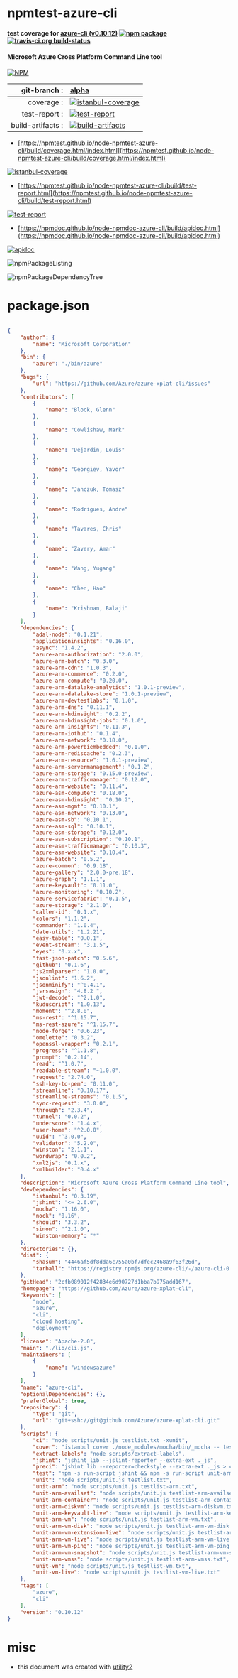 # npmtest-azure-cli

#### test coverage for  [azure-cli (v0.10.12)](https://github.com/Azure/azure-xplat-cli)  [![npm package](https://img.shields.io/npm/v/npmtest-azure-cli.svg?style=flat-square)](https://www.npmjs.org/package/npmtest-azure-cli) [![travis-ci.org build-status](https://api.travis-ci.org/npmtest/node-npmtest-azure-cli.svg)](https://travis-ci.org/npmtest/node-npmtest-azure-cli)

#### Microsoft Azure Cross Platform Command Line tool

[![NPM](https://nodei.co/npm/azure-cli.png?downloads=true&downloadRank=true&stars=true)](https://www.npmjs.com/package/azure-cli)

| git-branch : | [alpha](https://github.com/npmtest/node-npmtest-azure-cli/tree/alpha)|
|--:|:--|
| coverage : | [![istanbul-coverage](https://npmtest.github.io/node-npmtest-azure-cli/build/coverage.badge.svg)](https://npmtest.github.io/node-npmtest-azure-cli/build/coverage.html/index.html)|
| test-report : | [![test-report](https://npmtest.github.io/node-npmtest-azure-cli/build/test-report.badge.svg)](https://npmtest.github.io/node-npmtest-azure-cli/build/test-report.html)|
| build-artifacts : | [![build-artifacts](https://npmtest.github.io/node-npmtest-azure-cli/glyphicons_144_folder_open.png)](https://github.com/npmtest/node-npmtest-azure-cli/tree/gh-pages/build)|

- [https://npmtest.github.io/node-npmtest-azure-cli/build/coverage.html/index.html](https://npmtest.github.io/node-npmtest-azure-cli/build/coverage.html/index.html)

[![istanbul-coverage](https://npmtest.github.io/node-npmtest-azure-cli/build/screenCapture.buildCi.browser.%252Ftmp%252Fbuild%252Fcoverage.lib.html.png)](https://npmtest.github.io/node-npmtest-azure-cli/build/coverage.html/index.html)

- [https://npmtest.github.io/node-npmtest-azure-cli/build/test-report.html](https://npmtest.github.io/node-npmtest-azure-cli/build/test-report.html)

[![test-report](https://npmtest.github.io/node-npmtest-azure-cli/build/screenCapture.buildCi.browser.%252Ftmp%252Fbuild%252Ftest-report.html.png)](https://npmtest.github.io/node-npmtest-azure-cli/build/test-report.html)

- [https://npmdoc.github.io/node-npmdoc-azure-cli/build/apidoc.html](https://npmdoc.github.io/node-npmdoc-azure-cli/build/apidoc.html)

[![apidoc](https://npmdoc.github.io/node-npmdoc-azure-cli/build/screenCapture.buildCi.browser.%252Ftmp%252Fbuild%252Fapidoc.html.png)](https://npmdoc.github.io/node-npmdoc-azure-cli/build/apidoc.html)

![npmPackageListing](https://npmtest.github.io/node-npmtest-azure-cli/build/screenCapture.npmPackageListing.svg)

![npmPackageDependencyTree](https://npmtest.github.io/node-npmtest-azure-cli/build/screenCapture.npmPackageDependencyTree.svg)



# package.json

```json

{
    "author": {
        "name": "Microsoft Corporation"
    },
    "bin": {
        "azure": "./bin/azure"
    },
    "bugs": {
        "url": "https://github.com/Azure/azure-xplat-cli/issues"
    },
    "contributors": [
        {
            "name": "Block, Glenn"
        },
        {
            "name": "Cowlishaw, Mark"
        },
        {
            "name": "Dejardin, Louis"
        },
        {
            "name": "Georgiev, Yavor"
        },
        {
            "name": "Janczuk, Tomasz"
        },
        {
            "name": "Rodrigues, Andre"
        },
        {
            "name": "Tavares, Chris"
        },
        {
            "name": "Zavery, Amar"
        },
        {
            "name": "Wang, Yugang"
        },
        {
            "name": "Chen, Hao"
        },
        {
            "name": "Krishnan, Balaji"
        }
    ],
    "dependencies": {
        "adal-node": "0.1.21",
        "applicationinsights": "0.16.0",
        "async": "1.4.2",
        "azure-arm-authorization": "2.0.0",
        "azure-arm-batch": "0.3.0",
        "azure-arm-cdn": "1.0.3",
        "azure-arm-commerce": "0.2.0",
        "azure-arm-compute": "0.20.0",
        "azure-arm-datalake-analytics": "1.0.1-preview",
        "azure-arm-datalake-store": "1.0.1-preview",
        "azure-arm-devtestlabs": "0.1.0",
        "azure-arm-dns": "0.11.1",
        "azure-arm-hdinsight": "0.2.2",
        "azure-arm-hdinsight-jobs": "0.1.0",
        "azure-arm-insights": "0.11.3",
        "azure-arm-iothub": "0.1.4",
        "azure-arm-network": "0.18.0",
        "azure-arm-powerbiembedded": "0.1.0",
        "azure-arm-rediscache": "0.2.3",
        "azure-arm-resource": "1.6.1-preview",
        "azure-arm-servermanagement": "0.1.2",
        "azure-arm-storage": "0.15.0-preview",
        "azure-arm-trafficmanager": "0.12.0",
        "azure-arm-website": "0.11.4",
        "azure-asm-compute": "0.18.0",
        "azure-asm-hdinsight": "0.10.2",
        "azure-asm-mgmt": "0.10.1",
        "azure-asm-network": "0.13.0",
        "azure-asm-sb": "0.10.1",
        "azure-asm-sql": "0.10.1",
        "azure-asm-storage": "0.12.0",
        "azure-asm-subscription": "0.10.1",
        "azure-asm-trafficmanager": "0.10.3",
        "azure-asm-website": "0.10.4",
        "azure-batch": "0.5.2",
        "azure-common": "0.9.18",
        "azure-gallery": "2.0.0-pre.18",
        "azure-graph": "1.1.1",
        "azure-keyvault": "0.11.0",
        "azure-monitoring": "0.10.2",
        "azure-servicefabric": "0.1.5",
        "azure-storage": "2.1.0",
        "caller-id": "0.1.x",
        "colors": "1.1.2",
        "commander": "1.0.4",
        "date-utils": "1.2.21",
        "easy-table": "0.0.1",
        "event-stream": "3.1.5",
        "eyes": "0.x.x",
        "fast-json-patch": "0.5.6",
        "github": "0.1.6",
        "js2xmlparser": "1.0.0",
        "jsonlint": "1.6.2",
        "jsonminify": "^0.4.1",
        "jsrsasign": "4.8.2 ",
        "jwt-decode": "^2.1.0",
        "kuduscript": "1.0.13",
        "moment": "^2.8.0",
        "ms-rest": "^1.15.7",
        "ms-rest-azure": "^1.15.7",
        "node-forge": "0.6.23",
        "omelette": "0.3.2",
        "openssl-wrapper": "0.2.1",
        "progress": "^1.1.8",
        "prompt": "0.2.14",
        "read": "^1.0.7",
        "readable-stream": "~1.0.0",
        "request": "2.74.0",
        "ssh-key-to-pem": "0.11.0",
        "streamline": "0.10.17",
        "streamline-streams": "0.1.5",
        "sync-request": "3.0.0",
        "through": "2.3.4",
        "tunnel": "0.0.2",
        "underscore": "1.4.x",
        "user-home": "^2.0.0",
        "uuid": "^3.0.0",
        "validator": "5.2.0",
        "winston": "2.1.1",
        "wordwrap": "0.0.2",
        "xml2js": "0.1.x",
        "xmlbuilder": "0.4.x"
    },
    "description": "Microsoft Azure Cross Platform Command Line tool",
    "devDependencies": {
        "istanbul": "0.3.19",
        "jshint": "<= 2.6.0",
        "mocha": "1.16.0",
        "nock": "0.16",
        "should": "3.3.2",
        "sinon": "^2.1.0",
        "winston-memory": "*"
    },
    "directories": {},
    "dist": {
        "shasum": "4446af5df8dda6c755a0bf7dfec2468a9f63f26d",
        "tarball": "https://registry.npmjs.org/azure-cli/-/azure-cli-0.10.12.tgz"
    },
    "gitHead": "2cfb089012f42834e6d90727d1bba7b975add167",
    "homepage": "https://github.com/Azure/azure-xplat-cli",
    "keywords": [
        "node",
        "azure",
        "cli",
        "cloud hosting",
        "deployment"
    ],
    "license": "Apache-2.0",
    "main": "./lib/cli.js",
    "maintainers": [
        {
            "name": "windowsazure"
        }
    ],
    "name": "azure-cli",
    "optionalDependencies": {},
    "preferGlobal": true,
    "repository": {
        "type": "git",
        "url": "git+ssh://git@github.com/Azure/azure-xplat-cli.git"
    },
    "scripts": {
        "ci": "node scripts/unit.js testlist.txt -xunit",
        "cover": "istanbul cover ./node_modules/mocha/bin/_mocha -- test/util/profile test/util/authentication -R spec -t 5000",
        "extract-labels": "node scripts/extract-labels",
        "jshint": "jshint lib --jslint-reporter --extra-ext ._js",
        "preci": "jshint lib --reporter=checkstyle --extra-ext ._js > checkstyle-result.xml",
        "test": "npm -s run-script jshint && npm -s run-script unit-arm && npm -s run-script unit",
        "unit": "node scripts/unit.js testlist.txt",
        "unit-arm": "node scripts/unit.js testlist-arm.txt",
        "unit-arm-availset": "node scripts/unit.js testlist-arm-availset.txt",
        "unit-arm-container": "node scripts/unit.js testlist-arm-container.txt",
        "unit-arm-diskvm": "node scripts/unit.js testlist-arm-diskvm.txt",
        "unit-arm-keyvault-live": "node scripts/unit.js testlist-arm-keyvault-live.txt",
        "unit-arm-vm": "node scripts/unit.js testlist-arm-vm.txt",
        "unit-arm-vm-disk": "node scripts/unit.js testlist-arm-vm-disk.txt",
        "unit-arm-vm-extension-live": "node scripts/unit.js testlist-arm-vm-extension-live.txt",
        "unit-arm-vm-live": "node scripts/unit.js testlist-arm-vm-live.txt",
        "unit-arm-vm-ping": "node scripts/unit.js testlist-arm-vm-ping.txt",
        "unit-arm-vm-snapshot": "node scripts/unit.js testlist-arm-vm-snapshot.txt",
        "unit-arm-vmss": "node scripts/unit.js testlist-arm-vmss.txt",
        "unit-vm": "node scripts/unit.js testlist-vm.txt",
        "unit-vm-live": "node scripts/unit.js testlist-vm-live.txt"
    },
    "tags": [
        "azure",
        "cli"
    ],
    "version": "0.10.12"
}
```



# misc
- this document was created with [utility2](https://github.com/kaizhu256/node-utility2)
